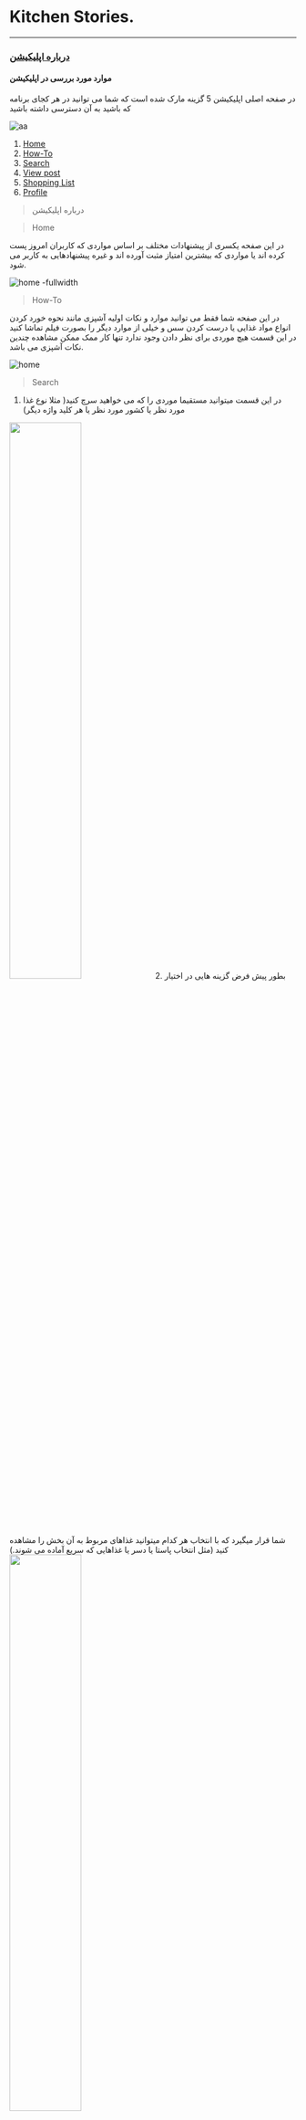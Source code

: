 # Kitchen Stories.
----
### [درباره اپلیکیشن](#aboutApp)
#### موارد مورد بررسی در اپلیکیشن

در صفحه اصلی اپلیکیشن 5 گزینه مارک شده است که شما می توانید در هر کجای برنامه که باشید به آن دسترسی داشته باشید

![aa](./Images/a1.jpg)
1. [Home](#Home)
2. [How-To](#How_To)
3. [Search](#search)
4. [View post](#view)
5. [Shopping List](#shoppingList)
6. [Profile](#profile)


> <p id="aboutApp">درباره اپلیکیشن</p>




> <p id="Home">Home</p>

در این صفحه یکسری از پیشنهادات مختلف بر اساس مواردی که کاربران امروز پست کرده اند یا مواردی که بیشترین امتیاز مثبت آورده اند و غیره پیشنهادهایی به کاربر می شود.


![home -fullwidth](./Images/a2.jpeg)

> <p id="How_To">How-To</p>

در این صفحه شما فقط می توانید موارد و نکات اولیه آشپزی مانند نحوه خورد کردن انواع مواد غذایی یا درست کردن سس و خیلی از موارد دیگر را بصورت فیلم تماشا کنید در این قسمت هیچ موردی برای نظر دادن وجود ندارد تنها کار ممک ممکن مشاهده چندین نکات آشپزی می باشد.


![home](./Images/a3.jpeg)


> <p id="search">Search</p>

1. در این قسمت میتوانید مستقیما موردی را که می خواهید سرچ کنید( مثلا نوع غذا مورد نظر یا کشور مورد نظر یا هر کلید واژه دیگر)
 
 <img src='./Images/s2.jpeg' width='50%'>
2. بطور پیش فرض گزینه هایی در اختیار شما قرار میگیرد که با انتخاب هر کدام میتوانید  غذاهای مربوط به آن بخش را مشاهده کنید (مثل انتخاب پاستا یا دسر یا غذاهایی که سریع آماده می شوند.)


 <img src='./Images/s3.jpeg' width='50%'>
  
3. در بخش سوم می توانید مستقیم یکسری از فیلتر ها را اعمال کنید

  I. Filter:
    <img src='./Images/f2.png' width='20%'> 
    - Category
    - Diet
    - Cuisine
    - Main ingredients
    - Occasion
    - type

  II. Change sorting: (مواردی که در قسمت فیلتر انتخاب می شود در این قسمت تغیین می شود موارد کشف شده بر چه اساسی نمایش داده شود)
    <img src='./Images/f1.png' width='20%'>
    - Relevance
    - Likes
    - Commented
    - Release date


> <p id="View">View post</p>

زمانی که شما پستی را انتخاب میکنید تا مشاهده کنید به طور کل از چند بخش زیر تشکلی شده پاستا


+ video 
  + اگر فیلمی از نحوه ساخت غذا وجود داشته باشد شما در این بخش میتوانید با اجرای فیلم آن را تماشا کنید.
+ rate
  + امتیازی که این غذا آورده است به صورت 5 ستاره نشان می دهد
+ like and save
  + می توانید این پست را لایک  کنید یا آن را در قسمت دسته بند های خود ذخیره کنید.
+ creator name
  + تمام نظرات خوانندگان را می توانید مشاهده کنید. همچنین تمام کسانی که این غذا را درست کرده اند می توانند از غذای خود عکس گرفته و بفرستند
+ Difficulty
  + نوع تهیه غذا بسته به راحت و سخت بودن برچسب خورده است 
+ Time of cooking
  + مدت زمانی که طول می کشد غذا درست شود
+ ingredients
  + میزان مواد مورد نیاز برای تهیه غذا بسته به اینکه چه تعداد را انتخاب می کنید میزان مواد غذایی تغییر می کند
+ Step 
  + مراحل ساخت غذا با کامنتی در زیر آنها همران با عکس نمایش داده شده است 
+ Tags
+ Start cooking! 
  + اگر این گزینه را انتخاب کنید میتوانید فقط مراحل ساخت غذا را ببینید 


> <p id="shoppingList">Shopping List</p>

در این بخش می توانید مواردی که قبلا به قسمت لیست خرید اضافه کرده اید را ما مشاهده کنید. ( در این بخش مواد غذایی و مقداری که شما لازم دارید نمایش داده می شود)
 
 <img src='./Images/s1.png' width='50%'>
> <p id="profile">Profile</p>
